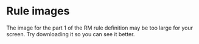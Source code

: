# Rule images

The image for the part 1 of the RM rule definition may be too large for your screen. Try downloading it so you can see it better.
